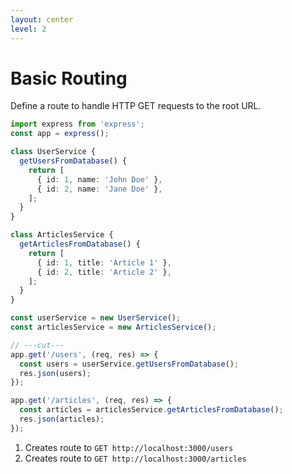```yaml
---
layout: center
level: 2
---
```


# Basic Routing

Define a route to handle HTTP GET requests to the root URL.

```ts {*} twoslash
import express from 'express';
const app = express();

class UserService {
  getUsersFromDatabase() {
    return [
      { id: 1, name: 'John Doe' },
      { id: 2, name: 'Jane Doe' },
    ];
  }
}

class ArticlesService {
  getArticlesFromDatabase() {
    return [
      { id: 1, title: 'Article 1' },
      { id: 2, title: 'Article 2' },
    ];
  }
}

const userService = new UserService();
const articlesService = new ArticlesService();

// ---cut---
app.get('/users', (req, res) => {
  const users = userService.getUsersFromDatabase();
  res.json(users);
});

app.get('/articles', (req, res) => {
  const articles = articlesService.getArticlesFromDatabase();
  res.json(articles);
});
```

1. Creates route to `GET http://localhost:3000/users`
2. Creates route to `GET http://localhost:3000/articles`
